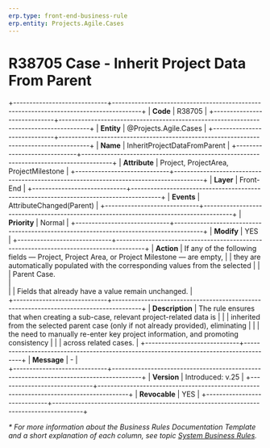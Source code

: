 ```yaml
---
erp.type: front-end-business-rule
erp.entity: Projects.Agile.Cases
---
```


# R38705 Case - Inherit Project Data From Parent
+-----------------------------+---------------------------------------------------------------------------------------+
| **Code**                    | R38705                                                                                |
+-----------------------------+---------------------------------------------------------------------------------------+
| **Entity**                  | @Projects.Agile.Cases                                                                 |
+-----------------------------+---------------------------------------------------------------------------------------+
| **Name**                    | InheritProjectDataFromParent                                                          |
+-----------------------------+---------------------------------------------------------------------------------------+
| **Attribute**               | Project, ProjectArea, ProjectMilestone                                                |
+-----------------------------+---------------------------------------------------------------------------------------+
| **Layer**                   | Front-End                                                                             |
+-----------------------------+---------------------------------------------------------------------------------------+
| **Events**                  | AttributeChanged(Parent)                                                              |
+-----------------------------+---------------------------------------------------------------------------------------+
| **Priority**                | Normal                                                                                |
+-----------------------------+---------------------------------------------------------------------------------------+
| **Modify**                  | YES                                                                                   |
+-----------------------------+---------------------------------------------------------------------------------------+
| **Action**                  | If any of the following fields — Project, Project Area, or Project Milestone — are empty, 
|                             | they are automatically populated with the corresponding values from the selected      |
|                             | Parent Case.<br>                                                                      |    
|                             | Fields that already have a value remain unchanged.                                    |   
+-----------------------------+---------------------------------------------------------------------------------------+
| **Description**             | The rule ensures that when creating a sub-case, relevant project-related data is      |
|                             | inherited from the selected parent case (only if not already provided), eliminating   |
|                             | the need to manually re-enter key project information, and promoting consistency      |
|                             | across related cases.                                                                 |
+-----------------------------+---------------------------------------------------------------------------------------+
| **Message**                 | \-                                                                                    |                         
+-----------------------------+---------------------------------------------------------------------------------------+
| **Version**                 | Introduced: v.25                                                                      |
+-----------------------------+---------------------------------------------------------------------------------------+
| **Revocable**               | YES                                                                                   |
+-----------------------------+---------------------------------------------------------------------------------------+

*\* For more information about the Business Rules Documentation Template and a short explanation of each column, see
topic [System Business Rules](../templates/template-description-system-business-rules.md).*
